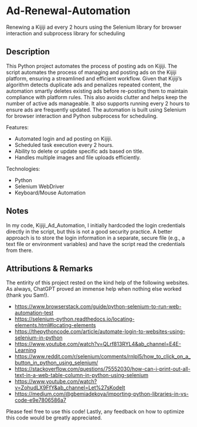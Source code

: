 # Ad-Renewal-Automation #
Renewing a Kijiji ad every 2 hours using the Selenium library for browser interaction and subprocess library for scheduling

## Description ##

This Python project automates the process of posting ads on Kijiji. The script automates the process of managing and posting ads on the Kijiji platform, ensuring a streamlined and efficient workflow. Given that Kijiji’s algorithm detects duplicate ads and penalizes repeated content, the automation smartly deletes existing ads before re-posting them to maintain compliance with platform rules. This also avoids clutter and helps keep the number of active ads manageable. It also supports running every 2 hours to ensure ads are frequently updated. The automation is built using Selenium for browser interaction and Python subprocess for scheduling.

Features:
- Automated login and ad posting on Kijiji.
- Scheduled task execution every 2 hours.
- Ability to delete or update specific ads based on title.
- Handles multiple images and file uploads efficiently.

Technologies:
- Python
- Selenium WebDriver
- Keyboard/Mouse Automation

## Notes ##

In my code, Kijiji_Ad_Automation, I initially hardcoded the login credentials directly in the script, but this is not a good security practice. A better approach is to store the login information in a separate, secure file (e.g., a text file or environment variables) and have the script read the credentials from there.

## Attributions & Remarks ##

The entirity of this project rested on the kind help of the following websites. As always, ChatGPT proved an immense help when nothing else worked (thank you Sam!).

- https://www.browserstack.com/guide/python-selenium-to-run-web-automation-test
- https://selenium-python.readthedocs.io/locating-elements.html#locating-elements
- https://thepythoncode.com/article/automate-login-to-websites-using-selenium-in-python
- https://www.youtube.com/watch?v=QLrf813RYL4&ab_channel=E4E-Learning
- https://www.reddit.com/r/selenium/comments/rnlpl5/how_to_click_on_a_button_in_python_using_selenium/
- https://stackoverflow.com/questions/75552030/how-can-i-print-out-all-text-in-a-web-table-column-in-python-using-selenium
- https://www.youtube.com/watch?v=ZohudLX9FfY&ab_channel=Let%27sKodeIt
- https://medium.com/@gbemiadekoya/importing-python-libraries-in-vs-code-e9e7806586a7


Please feel free to use this code! Lastly, any feedback on how to optimize this code would be greatly appreciated.
